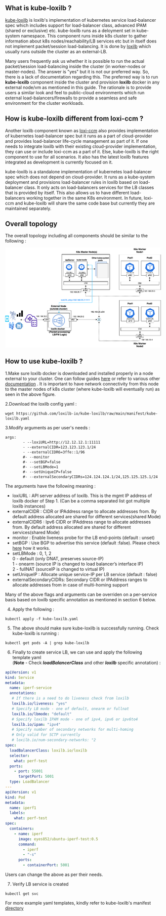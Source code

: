 ## What is kube-loxilb ?

[kube-loxilb](https://github.com/loxilb-io/kube-loxilb) is loxilb's implementation of kubernetes service load-balancer spec which includes support for load-balancer class, advanced IPAM (shared or exclusive) etc. kube-loxilb runs as a deloyment set in kube-system namespace. This component runs inside k8s cluster to gather information about k8s nodes/reachability/LB services etc but in itself does not implement packet/session load-balancing. It is done by [loxilb](https://github.com/loxilb-io/loxilb) which usually runs outside the cluster as an external-LB. 

Many users frequently ask us whether it is possible to run the actual packet/session load-balancing inside the cluster (in worker-nodes or master-nodes). The answer is "yes" but it is not our preferred way. So, there is a lack of documentation regarding this. The preferred way is to run <b>kube-loxilb</b> component inside the cluster and provision <b>loxilb</b> docker in any external node/vm as mentioned in this guide. The rationale is to provide users a similar look and feel to public-cloud environments which run external load-balancers/firewalls to provide a seamless and safe environment for the cluster workloads.

## How is kube-loxilb different from loxi-ccm ?

Another loxilb component known as [loxi-ccm](https://github.com/loxilb-io/loxi-ccm) also provides implementation of kubernetes load-balancer spec but it runs as a part of cloud-provider and provides load-balancer life-cycle management as part of it. If one needs to integrate loxilb with their existing cloud-provider implementation, they can use or include loxi-ccm as a part of it. Else, kube-loxilb is the right component to use for all scenarios. It also has the latest loxilb features integrated as development is currently focused on it.   

kube-loxilb is a standalone implementation of kubernetes load-balancer spec which does not depend on cloud-provider. It runs as a kube-system deployment and provisions load-balancer rules in loxilb based on load-balancer class. It only acts on load-balancers services for the LB classes that is provided by itself. This also allows us to have different load-balancers working together in the same K8s environment. In future, loxi-ccm and kube-loxilb will share the same code base but currently they are maintained separately.   

## Overall topology   

The overall topology including all components should be similar to the following :

![loxilb topology](photos/kube-loxilb.png)   

## How to use kube-loxilb ?

1.Make sure loxilb docker is downloaded and installed properly in a node external to your cluster. One can follow guides [here](https://loxilb-io.github.io/loxilbdocs/run/) or refer to various other [documentation](https://loxilb-io.github.io/loxilbdocs/#how-to-guides) . It is important to have network connectivity from this node to the master nodes of k8s cluster (where kube-loxilb will eventually run) as seen in the above figure.

2.Download the loxilb config yaml :

```
wget https://github.com/loxilb-io/kube-loxilb/raw/main/manifest/kube-loxilb.yaml
```

3.Modify arguments as per user's needs :
```
args:
        - --loxiURL=http://12.12.12.1:11111
        - --externalCIDR=123.123.123.1/24
        - --externalCIDR6=3ffe::1/96
        #- --monitor
        #- --setBGP=false
        #- --setLBMode=1
        #- --setUniqueIP=false
        #- --externalSecondaryCIDRs=124.124.124.1/24,125.125.125.1/24
```

The arguments have the following meaning :    
- loxiURL : API server address of loxilb. This is the mgmt IP address of loxilb docker of Step 1. (Can be a comma separated list got multiple loxilb instances)     
- externalCIDR : CIDR or IPAddress range to allocate addresses from. By default address allocated are shared for different services(shared Mode)    
- externalCIDR6 : Ipv6 CIDR or IPAddress range to allocate addresses from. By default address allocated are shared for different services(shared Mode)    
- monitor : Enable liveness probe for the LB end-points (default : unset)    
- setBGP : Use BGP to advertise this service (default :false). Please check [here](https://github.com/loxilb-io/loxilbdocs/blob/main/docs/integrate_bgp_eng.md) how it works.    
- setLBMode : 0, 1, 2   
  0 - default (only DNAT, preserves source-IP)       
  1 - onearm (source IP is changed to load balancer’s interface IP)     
  2 - fullNAT (sourceIP is changed to virtual IP)    
- setUniqueIP : Allocate unique service-IP per LB service (default : false)   
- externalSecondaryCIDRs: Secondary CIDR or IPAddress ranges to allocate addresses from in case of multi-homing support    

Many of the above flags and arguments can be overriden on a per-service basis based on loxilb specific annotation as mentioned in section 6 below.      

4. Apply the following :
```
kubectl apply -f kube-loxilb.yaml
```

5. The above should make sure kube-loxilb is successfully running. Check kube-loxilb is running :

```
kubectl get pods -A | grep kube-loxilb
```


6. Finally to create service LB, we can use and apply the following template yaml    
(<b>Note</b> -  Check <b>*loadBalancerClass*</b> and other <b>*loxilb*</b> specific annotation) :
```yaml
apiVersion: v1
kind: Service
metadata:
  name: iperf-service
  annotations:
   # If there is a need to do liveness check from loxilb
   loxilb.io/liveness: "yes"
   # Specify LB mode - one of default, onearm or fullnat 
   loxilb.io/lbmode: "default"
   # Specify loxilb IPAM mode - one of ipv4, ipv6 or ipv6to4 
   loxilb.io/ipam: "ipv4"
   # Specify number of secondary networks for multi-homing
   # Only valid for SCTP currently
   # loxilb.io/num-secondary-networks: "2
spec:
  loadBalancerClass: loxilb.io/loxilb
  selector:
    what: perf-test
  ports:
    - port: 55001
      targetPort: 5001
  type: LoadBalancer
---
apiVersion: v1
kind: Pod
metadata:
  name: iperf1
  labels:
    what: perf-test
spec:
  containers:
    - name: iperf
      image: eyes852/ubuntu-iperf-test:0.5
      command:
        - iperf
        - "-s"
      ports:
        - containerPort: 5001
```
Users can change the above as per their needs.

7. Verify LB service is created
```
kubectl get svc
```

For more example yaml templates, kindly refer to kube-loxilb's manifest [directory](https://github.com/loxilb-io/kube-loxilb/tree/main/manifest)   





